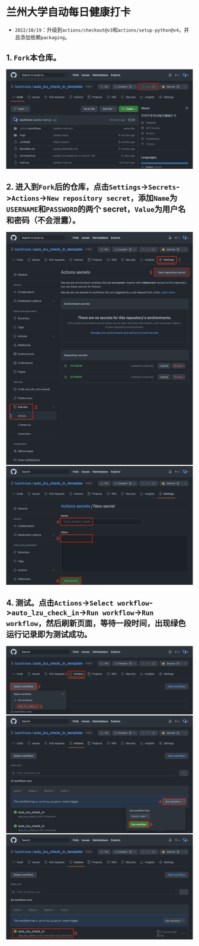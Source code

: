 # 兰州大学自动每日健康打卡

- `2022/10/19`：升级到`actions/checkout@v3`和`actions/setup-python@v4`，并且添加依赖`packaging`。

## 1. `Fork`本仓库。

<img src="imgs/step1.jpeg" />

<br />

## 2. 进入到`Fork`后的仓库，点击`Settings`->`Secrets`->`Actions`->`New repository secret`，添加`Name`为`USERNAME`和`PASSWORD`的两个 secret，`Value`为用户名和密码（不会泄露）。

<img src="imgs/step2.jpeg" />

<img src="imgs/step3.jpeg" />

<br />

## 4. 测试。点击`Actions`->`Select workflow`->`auto_lzu_check_in`->`Run workflow`->`Run workflow`，然后刷新页面，等待一段时间，出现绿色运行记录即为测试成功。

<img src="imgs/step4.jpeg" />

<img src="imgs/step5.jpeg" />

<img src="imgs/step6.jpeg" />
